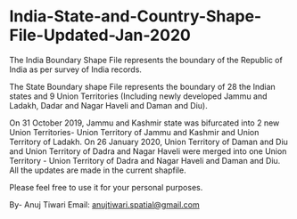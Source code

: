 # India-State-and-Country-Shape-File-Updated-Jan-2020

The India Boundary Shape File represents the boundary of the Republic of India as per survey of India records. 

The State Boundary shape File represents the boundary of 28 the Indian states and 9 Union Territories (Including newly developed Jammu and Ladakh, Dadar and Nagar Haveli and Daman and Diu).

On 31 October 2019, Jammu and Kashmir state was bifurcated into 2 new Union Territories- Union Territory of Jammu and Kashmir and Union Territory of Ladakh. On 26 January 2020, Union Territory of Daman and Diu and Union Territory of Dadra and Nagar Haveli were merged into one Union Territory - Union Territory of Dadra and Nagar Haveli and Daman and Diu. All the updates are made in the current shapfile.

Please feel free to use it for your personal purposes.

By- Anuj Tiwari
Email: anujtiwari.spatial@gmail.com
